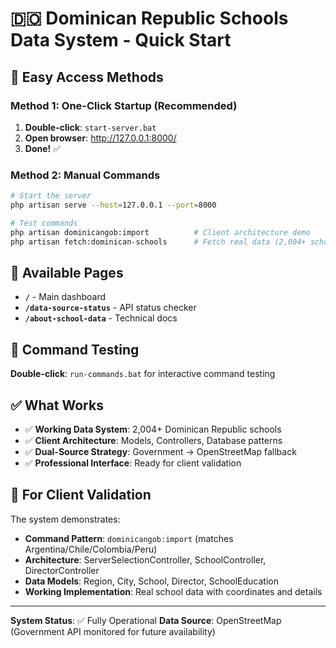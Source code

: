 # 🇩🇴 Dominican Republic Schools Data System - Quick Start

## 🚀 Easy Access Methods

### Method 1: One-Click Startup (Recommended)
1. **Double-click**: `start-server.bat`
2. **Open browser**: http://127.0.0.1:8000/
3. **Done!** ✅

### Method 2: Manual Commands
```bash
# Start the server
php artisan serve --host=127.0.0.1 --port=8000

# Test commands
php artisan dominicangob:import          # Client architecture demo
php artisan fetch:dominican-schools      # Fetch real data (2,004+ schools)
```

## 📱 Available Pages
- **`/`** - Main dashboard
- **`/data-source-status`** - API status checker
- **`/about-school-data`** - Technical docs

## 🔧 Command Testing
**Double-click**: `run-commands.bat` for interactive command testing

## ✅ What Works
- ✅ **Working Data System**: 2,004+ Dominican Republic schools
- ✅ **Client Architecture**: Models, Controllers, Database patterns
- ✅ **Dual-Source Strategy**: Government → OpenStreetMap fallback
- ✅ **Professional Interface**: Ready for client validation

## 🎯 For Client Validation
The system demonstrates:
- **Command Pattern**: `dominicangob:import` (matches Argentina/Chile/Colombia/Peru)
- **Architecture**: ServerSelectionController, SchoolController, DirectorController
- **Data Models**: Region, City, School, Director, SchoolEducation
- **Working Implementation**: Real school data with coordinates and details

---
**System Status**: ✅ Fully Operational
**Data Source**: OpenStreetMap (Government API monitored for future availability) 